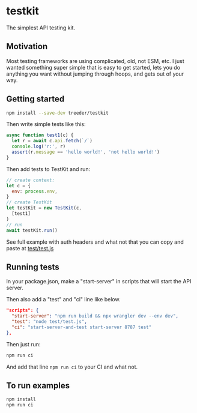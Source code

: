 # testkit

The simplest API testing kit. 

## Motivation

Most testing frameworks are using complicated, old, not ESM, etc. I just wanted something super simple that is easy to get started, lets you do anything you want without jumping through hoops, and gets
out of your way. 

## Getting started

```sh
npm install --save-dev treeder/testkit
```

Then write simple tests like this:

```js
async function test1(c) {
  let r = await c.api.fetch(`/`)
  console.log('r:', r)
  assert(r.message == 'hello world!', 'not hello world!')
}
```

Then add tests to TestKit and run:

```js
// create context:
let c = {
  env: process.env,
}
// create TestKit
let testKit = new TestKit(c,
  [test1]
)
// run
await testKit.run()
```

See full example with auth headers and what not that you can copy and paste at [test/test.js](test/test.js)

## Running tests

In your package.json, make a "start-server" in scripts that will start the API server.

Then also add a "test" and "ci" line like below.

```json
"scripts": {
  "start-server": "npm run build && npx wrangler dev --env dev",
  "test": "node test/test.js",
  "ci": "start-server-and-test start-server 8787 test"
},
```

Then just run:

```sh
npm run ci
```

And add that line `npm run ci` to your CI and what not. 

## To run examples

```sh
npm install
npm run ci
```
